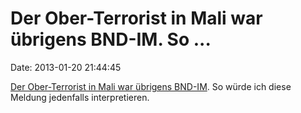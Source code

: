 Der Ober-Terrorist in Mali war übrigens BND-IM. So \...
=======================================================

Date: 2013-01-20 21:44:45

[Der Ober-Terrorist in Mali war übrigens
BND-IM](http://ml.spiegel.de/article.do?id=878572). So würde ich diese
Meldung jedenfalls interpretieren.
